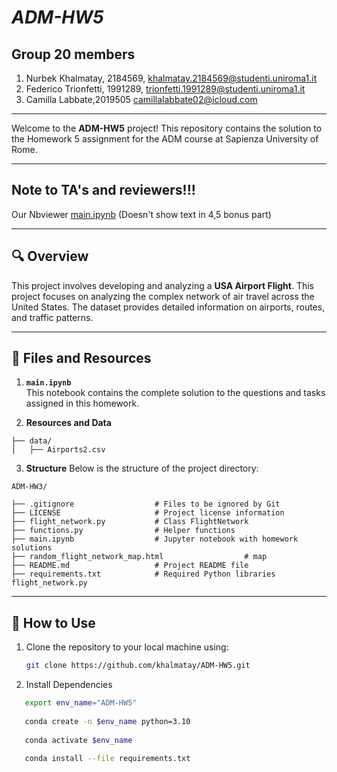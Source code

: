 # ***ADM-HW5***  

## Group 20 members
1. Nurbek Khalmatay, 2184569, khalmatay.2184569@studenti.uniroma1.it
2. Federico Trionfetti, 1991289, trionfetti.1991289@studenti.uniroma1.it
3. Camilla Labbate,2019505 camillalabbate02@icloud.com








---


Welcome to the **ADM-HW5** project! This repository contains the solution to the Homework 5 assignment for the ADM course at Sapienza University of Rome. 

---
## Note to TA's and reviewers!!!
Our Nbviewer [main.ipynb](https://nbviewer.org/github/khalmatay/ADM-HW5/blob/main/main.ipynb) (Doesn't show text in 4,5 bonus part)



---

## 🔍 **Overview**
This project involves developing and analyzing a **USA Airport Flight**. This project focuses on analyzing the complex network of air travel across the United States. The dataset provides detailed information on airports, routes, and traffic patterns.

--- 


## 📂 **Files and Resources**

1. **`main.ipynb`**  
   This notebook contains the complete solution to the questions and tasks assigned in this homework.  

2. **Resources and Data**  
```
├── data/
│   ├── Airports2.csv
```
3. **Structure**
Below is the structure of the project directory:

```plaintext
ADM-HW3/

├── .gitignore                  # Files to be ignored by Git
├── LICENSE                     # Project license information
├── flight_network.py           # Class FlightNetwork
├── functions.py                # Helper functions
├── main.ipynb                  # Jupyter notebook with homework solutions
├── random_flight_network_map.html                  # map
├── README.md                   # Project README file
├── requirements.txt            # Required Python libraries
flight_network.py
````

---

## 📖 **How to Use**

1. Clone the repository to your local machine using:  
   ```bash
   git clone https://github.com/khalmatay/ADM-HW5.git
   ```
   
2. Install Dependencies

```bash
   export env_name="ADM-HW5"
   
   conda create -n $env_name python=3.10
   
   conda activate $env_name
   
   conda install --file requirements.txt
```

